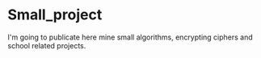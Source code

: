 # Small_project
I'm going to publicate here mine small algorithms, encrypting ciphers and school related projects.
